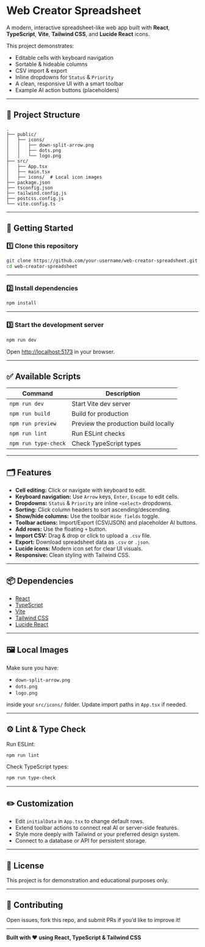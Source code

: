 # Web Creator Spreadsheet

A modern, interactive spreadsheet-like web app built with **React**, **TypeScript**, **Vite**, **Tailwind CSS**, and **Lucide React** icons.

This project demonstrates:
- Editable cells with keyboard navigation
- Sortable & hideable columns
- CSV import & export
- Inline dropdowns for `Status` & `Priority`
- A clean, responsive UI with a smart toolbar
- Example AI action buttons (placeholders)

---

## 📂 Project Structure

```
.
├── public/
│   ├── icons/
│   │   ├── down-split-arrow.png
│   │   ├── dots.png
│   │   └── logo.png
├── src/
│   ├── App.tsx
│   ├── main.tsx
│   ├── icons/  # Local icon images
├── package.json
├── tsconfig.json
├── tailwind.config.js
├── postcss.config.js
└── vite.config.ts
```

---

## 🚀 Getting Started

### 1️⃣ Clone this repository

```bash
git clone https://github.com/your-username/web-creator-spreadsheet.git
cd web-creator-spreadsheet
```

---

### 2️⃣ Install dependencies

```bash
npm install
```

---

### 3️⃣ Start the development server

```bash
npm run dev
```

Open [http://localhost:5173](http://localhost:5173) in your browser.

---

## ✅ Available Scripts

| Command             | Description                           |
|---------------------|---------------------------------------|
| `npm run dev`       | Start Vite dev server                 |
| `npm run build`     | Build for production                  |
| `npm run preview`   | Preview the production build locally  |
| `npm run lint`      | Run ESLint checks                     |
| `npm run type-check`| Check TypeScript types                |

---

## 🗂️ Features

- **Cell editing:** Click or navigate with keyboard to edit.
- **Keyboard navigation:** Use `Arrow` keys, `Enter`, `Escape` to edit cells.
- **Dropdowns:** `Status` & `Priority` are inline `<select>` dropdowns.
- **Sorting:** Click column headers to sort ascending/descending.
- **Show/hide columns:** Use the toolbar `Hide fields` toggle.
- **Toolbar actions:** Import/Export (CSV/JSON) and placeholder AI buttons.
- **Add rows:** Use the floating `+` button.
- **Import CSV:** Drag & drop or click to upload a `.csv` file.
- **Export:** Download spreadsheet data as `.csv` or `.json`.
- **Lucide icons:** Modern icon set for clear UI visuals.
- **Responsive:** Clean styling with Tailwind CSS.

---

## 📦 Dependencies

- [React](https://react.dev/)
- [TypeScript](https://www.typescriptlang.org/)
- [Vite](https://vitejs.dev/)
- [Tailwind CSS](https://tailwindcss.com/)
- [Lucide React](https://lucide.dev/)

---

## 🖼️ Local Images

Make sure you have:
- `down-split-arrow.png`
- `dots.png`
- `logo.png`

inside your `src/icons/` folder. Update import paths in `App.tsx` if needed.

---

## ⚙️ Lint & Type Check

Run ESLint:

```bash
npm run lint
```

Check TypeScript types:

```bash
npm run type-check
```

---

## ✏️ Customization

- Edit `initialData` in `App.tsx` to change default rows.
- Extend toolbar actions to connect real AI or server-side features.
- Style more deeply with Tailwind or your preferred design system.
- Connect to a database or API for persistent storage.

---

## 📜 License

This project is for demonstration and educational purposes only.

---

## 🤝 Contributing

Open issues, fork this repo, and submit PRs if you’d like to improve it!

---

**Built with ❤️ using React, TypeScript & Tailwind CSS**
